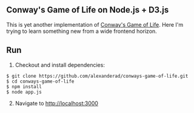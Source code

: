 ## Conway's Game of Life on Node.js + D3.js
This is yet another implementation of [Conway's Game of Life](http://en.wikipedia.org/wiki/Conway%27s_Game_of_Life). Here I'm trying to learn something new from a wide frontend horizon.

## Run
1. Checkout and install dependencies:
  
  ```shell
  $ git clone https://github.com/alexanderad/conways-game-of-life.git
  $ cd conways-game-of-life
  $ npm install
  $ node app.js
  ```
  
2. Navigate to [http://localhost:3000](http://localhost:3000)
